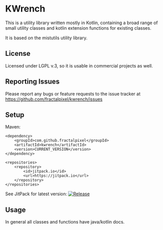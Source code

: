 # KWrench

This is a utility library written mostly in Kotlin, containing a broad range of 
small utility classes and kotlin extension functions for existing classes.

It is based on the mistutils utility library.


## License

Licensed under LGPL v.3, so it is usable in commercial projects as well.


## Reporting Issues

Please report any bugs or feature requests to the issue tracker at
https://github.com/fractalpixel/kwrench/issues

## Setup

Maven:

    <dependency>
        <groupId>com.github.fractalpixel</groupId>
        <artifactId>kwrench</artifactId>
        <version>CURRENT_VERSION</version>
    </dependency>
    
    <repositories>
        <repository>
            <id>jitpack.io</id>
            <url>https://jitpack.io</url>
        </repository>
    </repositories>    

See JitPack for latest version: [![Release](https://jitpack.io/v/fractalpixel/kwrench.svg)](https://jitpack.io/#fractalpixel/kwrench)


## Usage

In general all classes and functions have java/kotlin docs.
 
